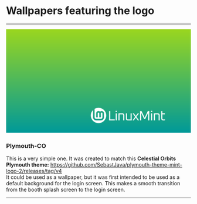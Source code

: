 # Wallpapers featuring the logo

------

![preview](Plymouth-CO.svg)
### Plymouth-CO
This is a very simple one. It was created to match this **Celestial Orbits Plymouth theme:** https://github.com/SebastJava/plymouth-theme-mint-logo-2/releases/tag/v4 <br>
It could be used as a wallpaper, but it was first intended to be used as a default background for the login screen. This makes a smooth transition from the booth splash screen to the login screen.

------
